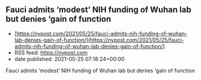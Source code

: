 ## Fauci admits ‘modest’ NIH funding of Wuhan lab but denies ‘gain of function
 - [https://nypost.com/2021/05/25/fauci-admits-nih-funding-of-wuhan-lab-denies-gain-of-function/](https://nypost.com/2021/05/25/fauci-admits-nih-funding-of-wuhan-lab-denies-gain-of-function/)
 - RSS feed: https://nypost.com
 - date published: 2021-05-25 07:18:24+00:00

Fauci admits ‘modest’ NIH funding of Wuhan lab but denies ‘gain of function

